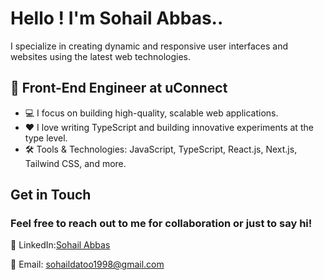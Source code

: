 # Hello ! I'm Sohail Abbas..

I specialize in creating dynamic and responsive user interfaces and websites using the latest web technologies.

## 💼 Front-End Engineer at uConnect

- 💻 I focus on building high-quality, scalable web applications.
- ❤️ I love writing TypeScript and building innovative experiments at the type level.
- 🛠️ Tools & Technologies: JavaScript, TypeScript, React.js, Next.js, Tailwind CSS, and more.


## Get in Touch

### Feel free to reach out to me for collaboration or just to say hi!

 💼 LinkedIn:[Sohail Abbas](https://www.linkedin.com/in/sohaildatoo1998/)

 📧 Email: [sohaildatoo1998@gmail.com](mailto:sohaildatoo1998@gmail.com)

 

